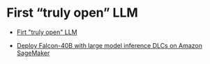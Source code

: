 # First “truly open” LLM 
- [Firt "truly open" LLM](https://huggingface.co/blog/falcon)

- [Deploy Falcon-40B with large model inference DLCs on Amazon SageMaker](https://aws.amazon.com/blogs/machine-learning/deploy-falcon-40b-with-large-model-inference-dlcs-on-amazon-sagemaker/)